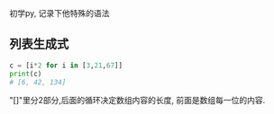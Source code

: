 初学py, 记录下他特殊的语法
## 列表生成式
```python
c = [i*2 for i in [3,21,67]]
print(c)
# [6, 42, 134]
```
"[]"里分2部分,后面的循环决定数组内容的长度, 前面是数组每一位的内容.

